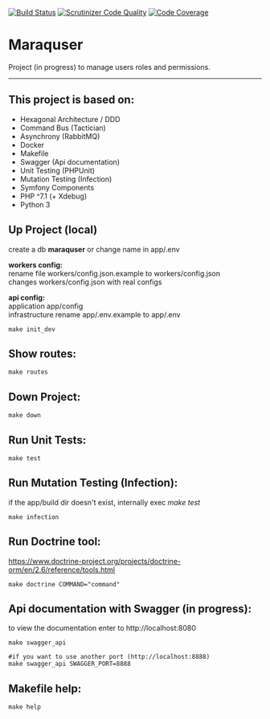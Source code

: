 [![Build Status](https://travis-ci.org/JamieYnonan/maraquser.svg?branch=master)](https://travis-ci.org/JamieYnonan/base-value-object)
[![Scrutinizer Code Quality](https://scrutinizer-ci.com/g/JamieYnonan/maraquser/badges/quality-score.png?b=master)](https://scrutinizer-ci.com/g/JamieYnonan/maraquser/?branch=master)
[![Code Coverage](https://scrutinizer-ci.com/g/JamieYnonan/maraquser/badges/coverage.png?b=master)](https://scrutinizer-ci.com/g/JamieYnonan/maraquser/?branch=master)

# Maraquser
Project (in progress) to manage users roles and permissions.

---

## This project is based on:
- Hexagonal Architecture / DDD
- Command Bus (Tactician)
- Asynchrony (RabbitMQ)
- Docker
- Makefile
- Swagger (Api documentation)
- Unit Testing (PHPUnit)
- Mutation Testing (Infection)
- Symfony Components
- PHP ^7.1 (+ Xdebug)
- Python 3

## Up Project (local)

create a db **maraquser** or change name in app/.env

**workers config:**  
rename file workers/config.json.example to workers/config.json  
changes workers/config.json with real configs

**api config:**  
application app/config  
infrastructure rename app/.env.example to app/.env

    make init_dev

## Show routes:
    make routes

## Down Project:
    make down

## Run Unit Tests:
    make test
    
## Run Mutation Testing (Infection):
if the app/build dir doesn't exist, internally exec _make test_
 
    make infection
    
## Run Doctrine tool:
https://www.doctrine-project.org/projects/doctrine-orm/en/2.6/reference/tools.html

    make doctrine COMMAND="command"
    
## Api documentation with Swagger (in progress):
to view the documentation enter to http://localhost:8080

    make swagger_api
    
    #if you want to use another port (http://localhost:8888)
    make swagger_api SWAGGER_PORT=8888
    
## Makefile help:
    make help

